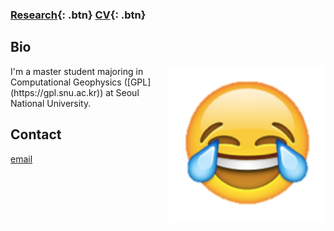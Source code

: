 ###  [Research](/research){: .btn}      [CV](/docs/jhyang_CV.pdf){: .btn}     

## Bio
<img src="img/emoji_happysad.PNG" alt="happysad emoji" align="right" style="width: 250px;"/>
I'm a master student majoring in Computational Geophysics ([GPL](https://gpl.snu.ac.kr)) at Seoul National University. 

## Contact
[email](malito:sodapop92@gmail.com)

